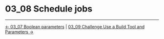 # 03_08 Schedule jobs

<!-- FooterStart -->
---
[← 03_07 Boolean parameters](../03_07_boolean_parameters/README.md) | [03_09 Challenge Use a Build Tool and Parameters →](../03_09_challenge_use_a_build_tool_parameters/README.md)
<!-- FooterEnd -->
